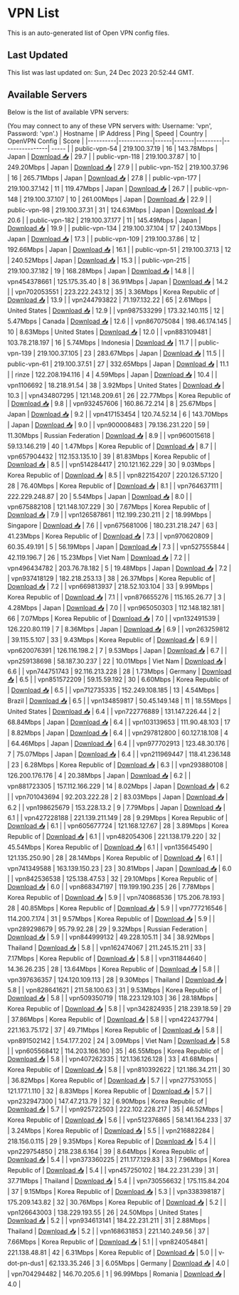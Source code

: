 # VPN List

This is an auto-generated list of Open VPN config files.

## Last Updated

This list was last updated on: Sun, 24 Dec 2023 20:52:44 GMT.

## Available Servers

Below is the list of available VPN servers:

(You may connect to any of these VPN servers with: Username: 'vpn', Password: 'vpn'.)
| Hostname | IP Address | Ping | Speed | Country | OpenVPN Config | Score |
|----------|------------|------|-------|---------|----------------| ----- |
| public-vpn-54 | 219.100.37.19 | 16 | 143.78Mbps | Japan | [Download 📥](./configs/server_0_JP.ovpn) | 29.7 |
| public-vpn-118 | 219.100.37.87 | 10 | 249.20Mbps | Japan | [Download 📥](./configs/server_1_JP.ovpn) | 27.9 |
| public-vpn-152 | 219.100.37.96 | 16 | 265.71Mbps | Japan | [Download 📥](./configs/server_2_JP.ovpn) | 27.8 |
| public-vpn-177 | 219.100.37.142 | 11 | 119.47Mbps | Japan | [Download 📥](./configs/server_3_JP.ovpn) | 26.7 |
| public-vpn-148 | 219.100.37.107 | 10 | 261.00Mbps | Japan | [Download 📥](./configs/server_4_JP.ovpn) | 22.9 |
| public-vpn-98 | 219.100.37.31 | 31 | 124.63Mbps | Japan | [Download 📥](./configs/server_5_JP.ovpn) | 20.6 |
| public-vpn-182 | 219.100.37.177 | 11 | 145.49Mbps | Japan | [Download 📥](./configs/server_6_JP.ovpn) | 19.9 |
| public-vpn-134 | 219.100.37.104 | 17 | 240.13Mbps | Japan | [Download 📥](./configs/server_7_JP.ovpn) | 17.3 |
| public-vpn-109 | 219.100.37.86 | 12 | 192.66Mbps | Japan | [Download 📥](./configs/server_8_JP.ovpn) | 16.1 |
| public-vpn-51 | 219.100.37.13 | 12 | 240.52Mbps | Japan | [Download 📥](./configs/server_9_JP.ovpn) | 15.3 |
| public-vpn-215 | 219.100.37.182 | 19 | 168.28Mbps | Japan | [Download 📥](./configs/server_10_JP.ovpn) | 14.8 |
| vpn454378661 | 125.175.35.40 | 8 | 36.91Mbps | Japan | [Download 📥](./configs/server_11_JP.ovpn) | 14.2 |
| vpn702053551 | 223.222.243.12 | 35 | 3.36Mbps | Korea Republic of | [Download 📥](./configs/server_12_KR.ovpn) | 13.9 |
| vpn244793822 | 71.197.132.22 | 65 | 2.61Mbps | United States | [Download 📥](./configs/server_13_US.ovpn) | 12.9 |
| vpn987533299 | 173.32.140.115 | 12 | 5.47Mbps | Canada | [Download 📥](./configs/server_14_CA.ovpn) | 12.6 |
| vpn867075084 | 198.46.174.145 | 10 | 8.63Mbps | United States | [Download 📥](./configs/server_15_US.ovpn) | 12.0 |
| vpn883109481 | 103.78.218.197 | 16 | 5.74Mbps | Indonesia | [Download 📥](./configs/server_16_ID.ovpn) | 11.7 |
| public-vpn-139 | 219.100.37.105 | 23 | 283.67Mbps | Japan | [Download 📥](./configs/server_17_JP.ovpn) | 11.5 |
| public-vpn-61 | 219.100.37.51 | 27 | 332.65Mbps | Japan | [Download 📥](./configs/server_18_JP.ovpn) | 11.1 |
| rinze | 122.208.194.116 | 4 | 4.59Mbps | Japan | [Download 📥](./configs/server_19_JP.ovpn) | 10.4 |
| vpn1106692 | 18.218.91.54 | 38 | 3.92Mbps | United States | [Download 📥](./configs/server_20_US.ovpn) | 10.3 |
| vpn434807295 | 121.148.209.61 | 26 | 22.77Mbps | Korea Republic of | [Download 📥](./configs/server_21_KR.ovpn) | 9.8 |
| vpn932457606 | 160.86.72.214 | 8 | 25.67Mbps | Japan | [Download 📥](./configs/server_22_JP.ovpn) | 9.2 |
| vpn417153454 | 120.74.52.14 | 6 | 143.70Mbps | Japan | [Download 📥](./configs/server_23_JP.ovpn) | 9.0 |
| vpn900008483 | 79.136.231.220 | 59 | 11.30Mbps | Russian Federation | [Download 📥](./configs/server_24_RU.ovpn) | 8.9 |
| vpn960015618 | 59.13.146.219 | 40 | 1.47Mbps | Korea Republic of | [Download 📥](./configs/server_25_KR.ovpn) | 8.7 |
| vpn657904432 | 112.153.135.10 | 39 | 81.83Mbps | Korea Republic of | [Download 📥](./configs/server_26_KR.ovpn) | 8.5 |
| vpn514284417 | 210.121.162.229 | 30 | 9.03Mbps | Korea Republic of | [Download 📥](./configs/server_27_KR.ovpn) | 8.5 |
| vpn822154207 | 220.126.57.120 | 28 | 76.40Mbps | Korea Republic of | [Download 📥](./configs/server_28_KR.ovpn) | 8.1 |
| vpn764637111 | 222.229.248.87 | 20 | 5.54Mbps | Japan | [Download 📥](./configs/server_29_JP.ovpn) | 8.0 |
| vpn675882108 | 121.148.107.229 | 30 | 7.67Mbps | Korea Republic of | [Download 📥](./configs/server_30_KR.ovpn) | 7.9 |
| vpn126587861 | 112.199.230.211 | 2 | 18.99Mbps | Singapore | [Download 📥](./configs/server_31_SG.ovpn) | 7.6 |
| vpn675681006 | 180.231.218.247 | 63 | 41.23Mbps | Korea Republic of | [Download 📥](./configs/server_32_KR.ovpn) | 7.3 |
| vpn970620809 | 60.35.49.191 | 5 | 56.19Mbps | Japan | [Download 📥](./configs/server_33_JP.ovpn) | 7.3 |
| vpn527555844 | 42.119.196.7 | 26 | 15.23Mbps | Viet Nam | [Download 📥](./configs/server_34_VN.ovpn) | 7.2 |
| vpn496434782 | 203.76.78.182 | 5 | 19.48Mbps | Japan | [Download 📥](./configs/server_35_JP.ovpn) | 7.2 |
| vpn937418129 | 182.218.253.13 | 38 | 26.37Mbps | Korea Republic of | [Download 📥](./configs/server_36_KR.ovpn) | 7.2 |
| vpn669813937 | 218.52.103.104 | 33 | 9.99Mbps | Korea Republic of | [Download 📥](./configs/server_37_KR.ovpn) | 7.1 |
| vpn876655276 | 115.165.26.77 | 3 | 4.28Mbps | Japan | [Download 📥](./configs/server_38_JP.ovpn) | 7.0 |
| vpn965050303 | 112.148.182.181 | 66 | 7.07Mbps | Korea Republic of | [Download 📥](./configs/server_39_KR.ovpn) | 7.0 |
| vpn132491539 | 126.220.80.119 | 7 | 8.36Mbps | Japan | [Download 📥](./configs/server_40_JP.ovpn) | 6.9 |
| vpn263259812 | 39.115.5.107 | 33 | 9.43Mbps | Korea Republic of | [Download 📥](./configs/server_41_KR.ovpn) | 6.9 |
| vpn620076391 | 126.116.198.2 | 7 | 9.53Mbps | Japan | [Download 📥](./configs/server_42_JP.ovpn) | 6.7 |
| vpn259138698 | 58.187.30.237 | 22 | 10.01Mbps | Viet Nam | [Download 📥](./configs/server_43_VN.ovpn) | 6.6 |
| vpn744751743 | 92.116.213.228 | 28 | 1.73Mbps | Germany | [Download 📥](./configs/server_44_DE.ovpn) | 6.5 |
| vpn851572209 | 59.15.59.192 | 30 | 6.60Mbps | Korea Republic of | [Download 📥](./configs/server_45_KR.ovpn) | 6.5 |
| vpn712735335 | 152.249.108.185 | 13 | 4.54Mbps | Brazil | [Download 📥](./configs/server_46_BR.ovpn) | 6.5 |
| vpn134859817 | 50.45.149.148 | 11 | 18.55Mbps | United States | [Download 📥](./configs/server_47_US.ovpn) | 6.4 |
| vpn722776889 | 131.147.226.44 | 2 | 68.84Mbps | Japan | [Download 📥](./configs/server_48_JP.ovpn) | 6.4 |
| vpn103139653 | 111.90.48.103 | 17 | 8.82Mbps | Japan | [Download 📥](./configs/server_49_JP.ovpn) | 6.4 |
| vpn297812800 | 60.127.18.108 | 4 | 64.46Mbps | Japan | [Download 📥](./configs/server_50_JP.ovpn) | 6.4 |
| vpn977702913 | 123.48.30.176 | 7 | 75.07Mbps | Japan | [Download 📥](./configs/server_51_JP.ovpn) | 6.4 |
| vpn211969447 | 118.41.236.148 | 23 | 6.28Mbps | Korea Republic of | [Download 📥](./configs/server_52_KR.ovpn) | 6.3 |
| vpn293880108 | 126.200.176.176 | 4 | 20.38Mbps | Japan | [Download 📥](./configs/server_53_JP.ovpn) | 6.2 |
| vpn881723305 | 157.112.166.229 | 14 | 8.02Mbps | Japan | [Download 📥](./configs/server_54_JP.ovpn) | 6.2 |
| vpn701043694 | 92.203.222.28 | 2 | 83.03Mbps | Japan | [Download 📥](./configs/server_55_JP.ovpn) | 6.2 |
| vpn198625679 | 153.228.13.2 | 9 | 7.79Mbps | Japan | [Download 📥](./configs/server_56_JP.ovpn) | 6.1 |
| vpn427228188 | 221.139.211.149 | 28 | 9.29Mbps | Korea Republic of | [Download 📥](./configs/server_57_KR.ovpn) | 6.1 |
| vpn605677724 | 121.168.127.67 | 28 | 3.89Mbps | Korea Republic of | [Download 📥](./configs/server_58_KR.ovpn) | 6.1 |
| vpn482054306 | 221.138.179.220 | 32 | 45.54Mbps | Korea Republic of | [Download 📥](./configs/server_59_KR.ovpn) | 6.1 |
| vpn135645490 | 121.135.250.90 | 28 | 28.14Mbps | Korea Republic of | [Download 📥](./configs/server_60_KR.ovpn) | 6.1 |
| vpn741349588 | 163.139.150.23 | 23 | 30.81Mbps | Japan | [Download 📥](./configs/server_61_JP.ovpn) | 6.0 |
| vpn842536538 | 125.138.47.53 | 32 | 29.10Mbps | Korea Republic of | [Download 📥](./configs/server_62_KR.ovpn) | 6.0 |
| vpn868347197 | 119.199.190.235 | 26 | 7.78Mbps | Korea Republic of | [Download 📥](./configs/server_63_KR.ovpn) | 5.9 |
| vpn740868536 | 175.206.78.193 | 28 | 40.85Mbps | Korea Republic of | [Download 📥](./configs/server_64_KR.ovpn) | 5.9 |
| vpn777216546 | 114.200.7.174 | 31 | 9.57Mbps | Korea Republic of | [Download 📥](./configs/server_65_KR.ovpn) | 5.9 |
| vpn289298679 | 95.79.92.28 | 29 | 9.32Mbps | Russian Federation | [Download 📥](./configs/server_66_RU.ovpn) | 5.9 |
| vpn844999132 | 49.228.105.11 | 34 | 38.92Mbps | Thailand | [Download 📥](./configs/server_67_TH.ovpn) | 5.8 |
| vpn162474067 | 211.245.15.211 | 33 | 7.17Mbps | Korea Republic of | [Download 📥](./configs/server_68_KR.ovpn) | 5.8 |
| vpn311844640 | 14.36.26.235 | 28 | 13.64Mbps | Korea Republic of | [Download 📥](./configs/server_69_KR.ovpn) | 5.8 |
| vpn397636357 | 124.120.109.113 | 28 | 9.30Mbps | Thailand | [Download 📥](./configs/server_70_TH.ovpn) | 5.8 |
| vpn828641621 | 211.58.100.63 | 31 | 9.53Mbps | Korea Republic of | [Download 📥](./configs/server_71_KR.ovpn) | 5.8 |
| vpn509350719 | 118.223.129.103 | 36 | 28.18Mbps | Korea Republic of | [Download 📥](./configs/server_72_KR.ovpn) | 5.8 |
| vpn342824935 | 218.239.18.59 | 29 | 37.86Mbps | Korea Republic of | [Download 📥](./configs/server_73_KR.ovpn) | 5.8 |
| vpn422437794 | 221.163.75.172 | 37 | 49.71Mbps | Korea Republic of | [Download 📥](./configs/server_74_KR.ovpn) | 5.8 |
| vpn891502142 | 1.54.177.202 | 24 | 3.09Mbps | Viet Nam | [Download 📥](./configs/server_75_VN.ovpn) | 5.8 |
| vpn605568412 | 114.203.166.160 | 35 | 46.55Mbps | Korea Republic of | [Download 📥](./configs/server_76_KR.ovpn) | 5.8 |
| vpn407262335 | 121.136.126.128 | 33 | 41.68Mbps | Korea Republic of | [Download 📥](./configs/server_77_KR.ovpn) | 5.8 |
| vpn810392622 | 121.186.34.211 | 30 | 36.82Mbps | Korea Republic of | [Download 📥](./configs/server_78_KR.ovpn) | 5.7 |
| vpn277531055 | 121.177.1.110 | 32 | 8.83Mbps | Korea Republic of | [Download 📥](./configs/server_79_KR.ovpn) | 5.7 |
| vpn232947300 | 147.47.213.79 | 32 | 6.90Mbps | Korea Republic of | [Download 📥](./configs/server_80_KR.ovpn) | 5.7 |
| vpn925722503 | 222.102.228.217 | 35 | 46.52Mbps | Korea Republic of | [Download 📥](./configs/server_81_KR.ovpn) | 5.6 |
| vpn512376865 | 58.141.164.233 | 37 | 3.24Mbps | Korea Republic of | [Download 📥](./configs/server_82_KR.ovpn) | 5.5 |
| vpn216882284 | 218.156.0.115 | 29 | 9.35Mbps | Korea Republic of | [Download 📥](./configs/server_83_KR.ovpn) | 5.4 |
| vpn229754850 | 218.238.6.164 | 39 | 8.64Mbps | Korea Republic of | [Download 📥](./configs/server_84_KR.ovpn) | 5.4 |
| vpn373360225 | 211.177.129.83 | 33 | 7.96Mbps | Korea Republic of | [Download 📥](./configs/server_85_KR.ovpn) | 5.4 |
| vpn457250102 | 184.22.231.239 | 31 | 37.71Mbps | Thailand | [Download 📥](./configs/server_86_TH.ovpn) | 5.4 |
| vpn730556632 | 175.115.84.204 | 37 | 9.15Mbps | Korea Republic of | [Download 📥](./configs/server_87_KR.ovpn) | 5.3 |
| vpn338398187 | 175.209.143.82 | 32 | 30.76Mbps | Korea Republic of | [Download 📥](./configs/server_88_KR.ovpn) | 5.2 |
| vpn126643003 | 138.229.193.55 | 26 | 24.50Mbps | United States | [Download 📥](./configs/server_89_US.ovpn) | 5.2 |
| vpn934613141 | 184.22.231.211 | 31 | 2.88Mbps | Thailand | [Download 📥](./configs/server_90_TH.ovpn) | 5.2 |
| vpn168631853 | 221.140.249.56 | 37 | 7.66Mbps | Korea Republic of | [Download 📥](./configs/server_91_KR.ovpn) | 5.1 |
| vpn824054841 | 221.138.48.81 | 42 | 6.31Mbps | Korea Republic of | [Download 📥](./configs/server_92_KR.ovpn) | 5.0 |
| v-dot-pn-dus1 | 62.133.35.246 | 3 | 6.05Mbps | Germany | [Download 📥](./configs/server_93_DE.ovpn) | 4.0 |
| vpn704294482 | 146.70.205.6 | 1 | 96.99Mbps | Romania | [Download 📥](./configs/server_94_RO.ovpn) | 4.0 |
